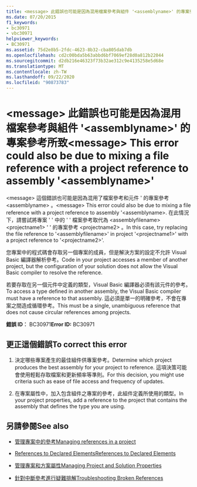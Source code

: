 ```yaml
---
title: <message> 此錯誤也可能是因為混用檔案參考與組件 '<assemblyname>' 的專案參考所致
ms.date: 07/20/2015
f1_keywords:
- bc30971
- vbc30971
helpviewer_keywords:
- BC30971
ms.assetid: 75d2e8b5-2fdc-4623-8b32-cba805dab7db
ms.openlocfilehash: cd2c00bda5b63abbd6bf7069ef28d0a812b22044
ms.sourcegitcommit: d2db216e46323f73b32ae312c9e4135258e5d68e
ms.translationtype: MT
ms.contentlocale: zh-TW
ms.lasthandoff: 09/22/2020
ms.locfileid: "90873783"
---
```

# <a name="message-this-error-could-also-be-due-to-mixing-a-file-reference-with-a-project-reference-to-assembly-assemblyname"></a><span data-ttu-id="6c024-102">\<message> 此錯誤也可能是因為混用檔案參考與組件 '\<assemblyname>' 的專案參考所致</span><span class="sxs-lookup"><span data-stu-id="6c024-102">\<message> This error could also be due to mixing a file reference with a project reference to assembly '\<assemblyname>'</span></span>

<span data-ttu-id="6c024-103">\<message> 這個錯誤也可能是因為混用了檔案參考和元件 ' 的專案參考 \<assemblyname> 。</span><span class="sxs-lookup"><span data-stu-id="6c024-103">\<message> This error could also be due to mixing a file reference with a project reference to assembly '\<assemblyname>.</span></span> <span data-ttu-id="6c024-104">在此情況下，請嘗試將專案 ' ' 中的 ' ' 檔案參考取代為 \<assemblyfilename> \<projectname1> ' ' 的專案參考 \<projectname2> 。</span><span class="sxs-lookup"><span data-stu-id="6c024-104">In this case, try replacing the file reference to '\<assemblyfilename>' in project '\<projectname1>' with a project reference to '\<projectname2>'.</span></span>  
  
 <span data-ttu-id="6c024-105">您專案中的程式碼會存取另一個專案的成員，但是解決方案的設定不允許 Visual Basic 編譯器解析參考。</span><span class="sxs-lookup"><span data-stu-id="6c024-105">Code in your project accesses a member of another project, but the configuration of your solution does not allow the Visual Basic compiler to resolve the reference.</span></span>  
  
 <span data-ttu-id="6c024-106">若要存取在另一個元件中定義的類型，Visual Basic 編譯器必須有該元件的參考。</span><span class="sxs-lookup"><span data-stu-id="6c024-106">To access a type defined in another assembly, the Visual Basic compiler must have a reference to that assembly.</span></span> <span data-ttu-id="6c024-107">這必須是單一的明確參考，不會在專案之間造成循環參考。</span><span class="sxs-lookup"><span data-stu-id="6c024-107">This must be a single, unambiguous reference that does not cause circular references among projects.</span></span>  
  
 <span data-ttu-id="6c024-108">**錯誤 ID︰** BC30971</span><span class="sxs-lookup"><span data-stu-id="6c024-108">**Error ID:** BC30971</span></span>  
  
## <a name="to-correct-this-error"></a><span data-ttu-id="6c024-109">更正這個錯誤</span><span class="sxs-lookup"><span data-stu-id="6c024-109">To correct this error</span></span>  
  
1. <span data-ttu-id="6c024-110">決定哪些專案產生的最佳組件供專案參考。</span><span class="sxs-lookup"><span data-stu-id="6c024-110">Determine which project produces the best assembly for your project to reference.</span></span> <span data-ttu-id="6c024-111">這項決策可能會使用輕鬆存取檔案和更新頻率等準則。</span><span class="sxs-lookup"><span data-stu-id="6c024-111">For this decision, you might use criteria such as ease of file access and frequency of updates.</span></span>  
  
2. <span data-ttu-id="6c024-112">在專案屬性中，加入包含組件之專案的參考，此組件定義所使用的類型。</span><span class="sxs-lookup"><span data-stu-id="6c024-112">In your project properties, add a reference to the project that contains the assembly that defines the type you are using.</span></span>  
  
## <a name="see-also"></a><span data-ttu-id="6c024-113">另請參閱</span><span class="sxs-lookup"><span data-stu-id="6c024-113">See also</span></span>

- [<span data-ttu-id="6c024-114">管理專案中的參考</span><span class="sxs-lookup"><span data-stu-id="6c024-114">Managing references in a project</span></span>](/visualstudio/ide/managing-references-in-a-project)
- [<span data-ttu-id="6c024-115">References to Declared Elements</span><span class="sxs-lookup"><span data-stu-id="6c024-115">References to Declared Elements</span></span>](../../programming-guide/language-features/declared-elements/references-to-declared-elements.md)

- [<span data-ttu-id="6c024-116">管理專案和方案屬性</span><span class="sxs-lookup"><span data-stu-id="6c024-116">Managing Project and Solution Properties</span></span>](/visualstudio/ide/managing-project-and-solution-properties)
- [<span data-ttu-id="6c024-117">針對中斷參考進行疑難排解</span><span class="sxs-lookup"><span data-stu-id="6c024-117">Troubleshooting Broken References</span></span>](/visualstudio/ide/troubleshooting-broken-references)

